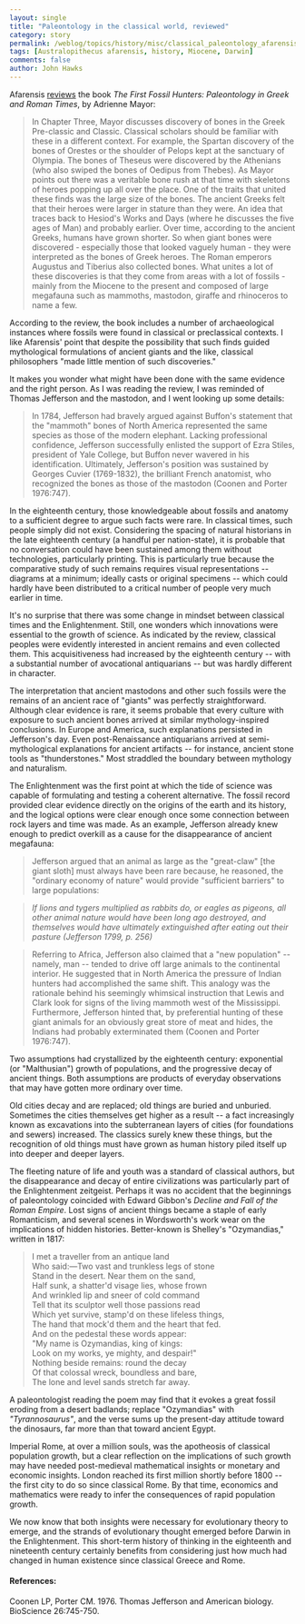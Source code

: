 ```yaml
---
layout: single 
title: "Paleontology in the classical world, reviewed" 
category: story
permalink: /weblog/topics/history/misc/classical_paleontology_afarensis_review_2007.html
tags: [Australopithecus afarensis, history, Miocene, Darwin] 
comments: false 
author: John Hawks 
---
```



<p>
Afarensis <a href="http://scienceblogs.com/afarensis/2007/04/30/the_first_fossil_hunters_paleo/">reviews</a> the book <i>The First Fossil Hunters: Paleontology in Greek and Roman Times</i>, by Adrienne Mayor: 
</p>

<blockquote>In Chapter Three, Mayor discusses discovery of bones in the Greek Pre-classic and Classic. Classical scholars should be familiar with these in a different context. For example, the Spartan discovery of the bones of Orestes or the shoulder of Pelops kept at the sanctuary of Olympia. The bones of Theseus were discovered by the Athenians (who also swiped the bones of Oedipus from Thebes). As Mayor points out there was a veritable bone rush at that time with skeletons of heroes popping up all over the place. One of the traits that united these finds was the large size of the bones. The ancient Greeks felt that their heroes were larger in stature than they were. An idea that traces back to Hesiod's Works and Days (where he discusses the five ages of Man) and probably earlier. Over time, according to the ancient Greeks, humans have grown shorter. So when giant bones were discovered - especially those that looked vaguely human - they were interpreted as the bones of Greek heroes. The Roman emperors Augustus and Tiberius also collected bones. What unites a lot of these discoveries is that they come from areas with a lot of fossils - mainly from the Miocene to the present and composed of large megafauna such as mammoths, mastodon, giraffe and rhinoceros to name a few.</blockquote>

<p>
According to the review, the book includes a number of archaeological instances where fossils were found in classical or preclassical contexts. I like Afarensis' point that despite the possibility that such finds guided mythological formulations of ancient giants and the like, classical philosophers "made little mention of such discoveries." 
</p>

<p>
It makes you wonder what might have been done with the same evidence and the right person. As I was reading the review, I was reminded of Thomas Jefferson and the mastodon, and I went looking up some details: 
</p>

<blockquote>In 1784, Jefferson had bravely argued against Buffon's statement that the "mammoth" bones of North America represented the same species as those of the modern elephant. Lacking professional confidence, Jefferson successfully enlisted the support of Ezra Stiles, president of Yale College, but Buffon never wavered in his identification. Ultimately, Jefferson's position was sustained by Georges Cuvier (1769-1832), the brilliant French anatomist, who recognized the bones as those of the mastodon (Coonen and Porter 1976:747).</blockquote>

<p>
In the eighteenth century, those knowledgeable about fossils and anatomy to a sufficient degree to argue such facts were rare. In classical times, such people simply did not exist. Considering the spacing of natural historians in the late eighteenth century (a handful per nation-state), it is probable that no conversation could have been sustained among them without technologies, particularly printing. This is particularly true because the comparative study of such remains requires visual representations -- diagrams at a minimum; ideally casts or original specimens -- which could hardly have been distributed to a critical number of people very much earlier in time. 
</p>

<p>
It's no surprise that there was some change in mindset between classical times and the Enlightenment. Still, one wonders which innovations were essential to the growth of science. As indicated by the review, classical peoples were evidently interested in ancient remains and even collected them. This acquisitiveness had increased by the eighteenth century -- with a substantial number of avocational antiquarians -- but was hardly different in character. 
</p>

<p>
The interpretation that ancient mastodons and other such fossils were the remains of an ancient race of "giants" was perfectly straightforward. Although clear evidence is rare, it seems probable that every culture with exposure to such ancient bones arrived at similar mythology-inspired conclusions. In Europe and America, such explanations persisted in Jefferson's day. Even post-Renaissance antiquarians arrived at semi-mythological explanations for ancient artifacts -- for instance, ancient stone tools as "thunderstones." Most straddled the boundary between mythology and naturalism. 
</p>

<p>
The Enlightenment was the first point at which the tide of science was capable of formulating and testing a coherent alternative. The fossil record provided clear evidence directly on the origins of the earth and its history, and the logical options were clear enough once some connection between rock layers and time was made. As an example, Jefferson already knew enough to predict overkill as a cause for the disappearance of ancient megafauna:
</p>

<blockquote>Jefferson argued that an animal as large as the "great-claw" [the giant sloth] must always have been rare because, he reasoned, the "ordinary economy of nature" would provide "sufficient barriers" to large populations:</blockquote>

<blockquote><i>If lions and tygers multiplied as rabbits do, or eagles as pigeons, all other animal nature would have been long ago destroyed, and themselves would have ultimately extinguished after eating out their pasture (Jefferson 1799, p. 256)</i></blockquote>

<blockquote>Referring to Africa, Jefferson also claimed that a "new population" -- namely, man -- tended to drive off large animals to the continental interior. He suggested that in North America the pressure of Indian hunters had accomplished the same shift. This analogy was the rationale behind his seemingly whimsical instruction that Lewis and Clark look for signs of the living mammoth west of the Mississippi. Furthermore, Jefferson hinted that, by preferential hunting of these giant animals for an obviously great store of meat and hides, the Indians had probably exterminated them (Coonen and Porter 1976:747). </blockquote>

<p>
Two assumptions had crystallized by the eighteenth century: exponential (or "Malthusian") growth of populations, and the progressive decay of ancient things. Both assumptions are products of everyday observations that may have gotten more ordinary over time. 
</p>

<p>
Old cities decay and are replaced; old things are buried and unburied. Sometimes the cities themselves get higher as a result -- a fact increasingly known as excavations into the subterranean layers of cities (for foundations and sewers) increased. The classics surely knew these things, but the recognition of old things must have grown as human history piled itself up into deeper and deeper layers. 
</p>

<p>
The fleeting nature of life and youth was a standard of classical authors, but the disappearance and decay of entire civilizations was particularly part of the Enlightenment zeitgeist. Perhaps it was no accident that the beginnings of paleontology coincided with Edward Gibbon's <i>Decline and Fall of the Roman Empire</i>. Lost signs of ancient things became a staple of early Romanticism, and several scenes in Wordsworth's work wear on the implications of hidden histories. Better-known is Shelley's "Ozymandias," written in 1817: 
</p>

<blockquote>I met a traveller from an antique land<br />
Who said:&mdash;Two vast and trunkless legs of stone<br />
Stand in the desert. Near them on the sand,<br />
Half sunk, a shatter'd visage lies, whose frown<br />
And wrinkled lip and sneer of cold command<br />
Tell that its sculptor well those passions read<br />
Which yet survive, stamp'd on these lifeless things,<br />
The hand that mock'd them and the heart that fed.<br />
And on the pedestal these words appear:<br />
"My name is Ozymandias, king of kings:<br />
Look on my works, ye mighty, and despair!"<br />
Nothing beside remains: round the decay<br />
Of that colossal wreck, boundless and bare,<br />
The lone and level sands stretch far away.<br /></blockquote>

<p>
A paleontologist reading the poem may find that it evokes a great fossil eroding from a desert badlands; replace "Ozymandias" with <i>"Tyrannosaurus"</i>, and the verse sums up the present-day attitude toward the dinosaurs, far more than that toward ancient Egypt. 
</p>

<p>
Imperial Rome, at over a million souls, was the apotheosis of classical population growth, but a clear reflection on the implications of such growth may have needed post-medieval mathematical insights or monetary and economic insights. London reached its first million shortly before 1800 -- the first city to do so since classical Rome. By that time, economics and mathematics were ready to infer the consequences of rapid population growth. 
</p>

<p>
We now know that both insights were necessary for evolutionary theory to emerge, and the strands of evolutionary thought emerged before Darwin in the Enlightenment. This short-term history of thinking in the eighteenth and nineteenth century certainly benefits from considering just how much had changed in human existence since classical Greece and Rome. 
</p>

<h4>References:</h4>

<p class="cite">Coonen LP, Porter CM. 1976. Thomas Jefferson and American biology. BioScience 26:745-750. </p>


